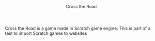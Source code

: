 <header>Cross the Road
</header>

<txt> Cross the Road is a game made in Scratch game engine. This is part of a test to import Scratch games to websites</txt>
